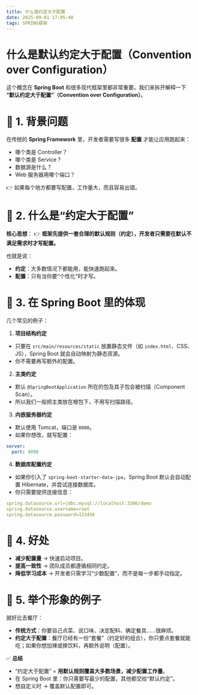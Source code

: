 ```yaml
---
title: 什么是约定大于配置
date: 2025-09-01 17:05:48
tags: SPRING框架
---
```



# 什么是默认约定大于配置（Convention over Configuration） 

这个概念在 **Spring Boot** 和很多现代框架里都非常重要。我们来拆开解释一下 **“默认约定大于配置”（Convention over Configuration）**。



# 🔹 1. 背景问题


在传统的 **Spring Framework** 里，开发者需要写很多 **配置** 才能让应用跑起来：

<!--more-->
- 哪个类是 Controller？
- 哪个类是 Service？
- 数据源是什么？
- Web 服务器用哪个端口？

👉 如果每个地方都要写配置，工作量大，而且容易出错。



# 🔹 2. 什么是“约定大于配置”


**核心思想**：
👉 **框架先提供一套合理的默认规则（约定），开发者只需要在默认不满足需求时才写配置。**


也就是说：


- **约定**：大多数情况下都能用，能快速跑起来。
- **配置**：只有当你要“个性化”时才写。


# 🔹 3. 在 Spring Boot 里的体现


几个常见的例子：


1. **项目结构约定**

- 只要在 `src/main/resources/static` 放置静态文件（如 `index.html`、CSS、JS），Spring Boot 就会自动映射为静态资源。
- 你不需要再写额外的配置。
2. **主类约定**

- 默认 `@SpringBootApplication` 所在的包及其子包会被扫描（Component Scan）。
- 所以我们一般把主类放在根包下，不用写扫描路径。
3. **内嵌服务器约定**

- 默认使用 Tomcat，端口是 `8080`。
- 如果你想改，就写配置：

```yaml
server:
  port: 9090

```
4. **数据库配置约定**

- 如果你引入了 `spring-boot-starter-data-jpa`，Spring Boot 默认会自动配置 Hibernate，并尝试连接数据库。
- 你只需要提供连接信息：

```yaml
spring.datasource.url=jdbc:mysql://localhost:3306/demo
spring.datasource.username=root
spring.datasource.password=123456

```


# 🔹 4. 好处


- **减少配置量** → 快速启动项目。
- **提高一致性** → 团队成员都遵循相同约定。
- **降低学习成本** → 开发者只需学习“少数配置”，而不是每一步都手动指定。


# 🔹 5. 举个形象的例子


就好比去餐厅：


- **传统方式**：你要自己点菜、说口味、决定配料、确定餐具……很麻烦。
- **约定大于配置**：餐厅已经有一份“套餐”（约定好的组合），你只要点套餐就能吃；如果你想加辣或换饮料，再额外说明（配置）。


✅ **总结**


- “约定大于配置” = **用默认规则覆盖大多数场景，减少配置工作量**。
- 在 Spring Boot 里：你只需要写最少的配置，其他都交给“默认约定”。
- 想自定义时 → 覆盖默认配置即可。
